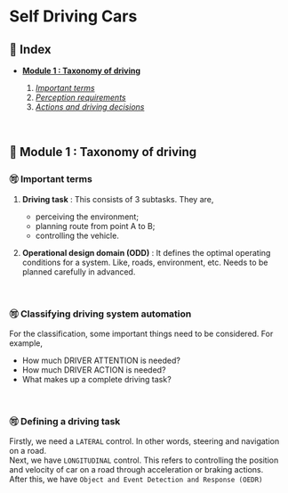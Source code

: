 # Self Driving Cars

## 💢 Index
* **[Module 1 : Taxonomy of driving](#-module-1--taxonomy-of-driving)**

  1. *[Important terms](#important-terms)*
  2. *[Perception requirements]()*
  3. *[Actions and driving decisions]()*

<!-- * **[Module 2]()** -->
<br>


## 💢 Module 1 : Taxonomy of driving

### 🉑 Important terms
1. **Driving task** : This consists of 3 subtasks. They are, 
    * perceiving the environment; 
    * planning route from point A to B; 
    * controlling the vehicle.

2. **Operational design domain (ODD)** : It defines the optimal operating conditions for a system. Like, roads, environment, etc. Needs to be planned carefully in advanced.

<br>

### 🉑 Classifying driving system automation
For the classification, some important things need to be considered. For example,
* How much DRIVER ATTENTION is needed?
* How much DRIVER ACTION is needed?
* What makes up a complete driving task?

<br>

### 🉑 Defining a driving task
Firstly, we need a `LATERAL` control. In other words, steering and navigation on a road.<br>
Next, we have `LONGITUDINAL` control. This refers to controlling the position and velocity of car on a road through acceleration or braking actions.<br>
After this, we have `Object and Event Detection and Response (OEDR)`

